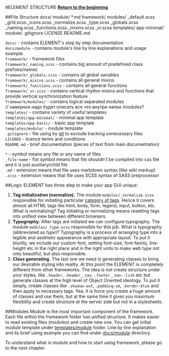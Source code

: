 #ELEMENT STRUCTURE
**[Return to the beginning](https://github.com/kalopsia/element/blob/master/docs/0_preface.md)**<br/>

##File Structure
    docs/
        module/
        *.md
    framework/
        modules/
            _default.scss
            _grid.scss
            _icons.scss
            _normalize.scss
            _type.scss
        _globals.scss
        _naming.scss
        _functions.scss
        _mixins.scss
        _vr.scss
    templates/
        app-minimal/
        module/
    .gitignore
    LICENSE
    README.md

`docs/` - contains ELEMENT's step by step documentation<br/>
`docs/module` - contains module's line by line explanations and usage example<br/>
`framework/` - framework files<br/>
`framework/_naming.scss` - contains big amount of predefined class prefixes/names<br/>
`framework/_globals.scss` - contains all global variables<br/>
`framework/_mixins.scss` - contains all general mixins<br/>
`framework/_functions.scss` - contains all general functions<br/>
`framework/_vr.scss` - contains vertical rhythm mixins and functions that provide vertical synchronization feature<br/>
`framework/modules/` - contains logical separated modules<br/> 
// наверное надо будет описать все что внутри папки /modules?
`templates/` - contains variety of useful templates<br/>
`templates/app-minimal/` - minimal app template<br/>
`templates/app-basic/` - basic app template<br/>
`templates/module/` - module template<br/>
`.gitignore` - file using by [git](http://en.wikipedia.org/wiki/Git_(software)) to exclude tracking unnecessary files<br/>
`LICENSE` - licence terms and conditions<br/>
`README.md` - brief documentation (pieces of text from main documentation)<br/>

`*` - symbol means any file or any name of files<br/>
`_file-name` - fist symbol means that file shouldn't be compiled into css file and it is just auxiliary/child file<br/>
`.md` - extension means that file uses markdown syntax (like wiki markup)<br/>
`.scss` - extension means that file uses SCSS syntax of SASS preprocessor

##Logic
ELEMENT has three step to make your app GUI unique:

1. **Tag initialization (normalize).** The module ``modules/_normalize.scss`` responsible for initiating particular [category of tags](http://www.w3schools.com/tags/ref_byfunc.asp). Hence it covers almost all HTML tags like html, body, form, legend, input, button, etc. What is normalizing? Tag initiating or normalizing means resetting tags into unified view between different browsers.
2. **Typography.** After tags are initiated we can configure typography. The module ``modules/_type.scss`` responsible for this job. What is typography (abbreviated as *type*)? Typography is a process of arranging type into a legible and aesthetic appearance with appropriate layout. To put it bluntly, we include our custom font, setting font-size, font-family, line-height etc in the right place and in the right units to make web type not only beautiful, but also responsible.
3. **Class generating.** The last one we need is generating classes to bring our desirable styling into reality. At this point the ELEMENT is completely different from other frameworks. The idea is not create structure under your styles, like ``.header``, ``.header__nav``, ``.footer__nav--link`` etc but generate classes at the high level of Object Oriented ideology. To put it simply, create classes like ``.shadow-out``, ``.padding-sm``, ``.border-blue`` and then apply to necessary tags. Yea, it is force you create a huge amount of classes and use them, but at the same time it gives you maximum flexibility and create structure at the server side but not in a stylesheets.

##Modules
Module is the most important component of the framework.
Each file within the framework folder has unified structure. It makes easier to read existing files (modules) and create new one. You can get initial module template under [templates/module](https://github.com/kalopsia/element/tree/master/templates/module) folder. Line by line explanation and its brief using example you can find under [docs/module](https://github.com/kalopsia/element/tree/master/docs/module) directory.

To understand what is module and how to start using framework, please go to the next chapter.
